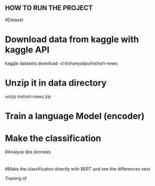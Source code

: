 
## HOW TO RUN THE PROJECT

#Dataset
# Download data from kaggle with kaggle API
kaggle datasets download -d kishanyadav/inshort-news

# Unzip it in data directory
unzip inshort-news.zip

# Train a language Model (encoder)
# Make the classification

#Analyse des données
#
#Make the classification directly with BERT and see the differences
next


Training of 